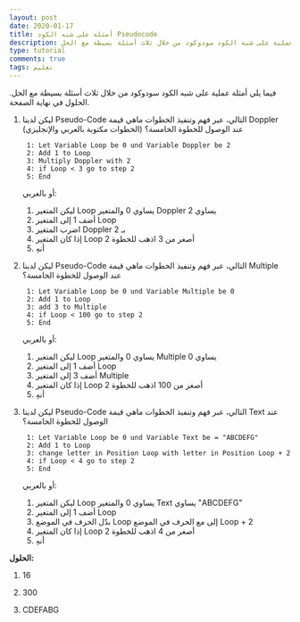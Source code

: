 ```yaml
---
layout: post
date: 2020-01-17
title: أمثلة على شبه الكود Pseudocode 
description: أمثلة عملية على شبه الكود سودوكود من خلال ثلاث أسئلة بسيطة مع الحل
type: tutorial
comments: true
tags: تعليم
---
```


فيما يلي أمثلة عملية على شبه الكود سودوكود من خلال ثلاث أسئلة بسيطة مع الحل. الحلول في نهاية الصفحة.

1. ليكن لدينا Pseudo-Code التالي، عبر فهم وتنفيذ الخطوات ماهي قيمة Doppler عند الوصول للخطوة الخامسة؟ (الخطوات مكتوبة بالعربي والإنجليزي)


        1: Let Variable Loop be 0 und Variable Doppler be 2
        2: Add 1 to Loop
        3: Multiply Doppler with 2
        4: if Loop < 3 go to step 2
        5: End

    أو بالعربي:
    1. ليكن المتغير Loop يساوي 0 والمتغير Doppler يساوي 2
    2. أضف 1 إلى المتغير Loop
    3. اضرب المتغير Doppler بـ 2
    4. إذا كان المتغير Loop أصغر من 3 اذهب للخطوة 2
    5. أنهِ

2. ليكن لدينا Pseudo-Code التالي، عبر فهم وتنفيذ الخطوات ماهي قيمة Multiple عند الوصول للخطوة الخامسة؟


        1: Let Variable Loop be 0 und Variable Multiple be 0
        2: Add 1 to Loop
        3: add 3 to Multiple
        4: if Loop < 100 go to step 2
        5: End

    أو بالعربي:
    1. ليكن المتغير Loop يساوي 0 والمتغير Multiple يساوي 0
    2. أضف 1 إلى المتغير Loop
    3. أضف 3 إلى المتغير Multiple
    4. إذا كان المتغير Loop أصغر من 100 اذهب للخطوة 2
    5. أنهِ

3. ليكن لدينا Pseudo-Code التالي، عبر فهم وتنفيذ الخطوات ماهي قيمة Text عند الوصول للخطوة الخامسة؟

        1: Let Variable Loop be 0 und Variable Text be = "ABCDEFG"
        2: Add 1 to Loop
        3: change letter in Position Loop with letter in Position Loop + 2
        4: if Loop < 4 go to step 2
        5: End

    أو بالعربي:
    1. ليكن المتغير Loop يساوي 0 والمتغير Text يساوي "ABCDEFG"
    2. أضف 1 إلى المتغير Loop
    3. بدّل الحرف في الموضع Loop إلى مع الحرف في الموضع Loop + 2 
    4. إذا كان المتغير Loop أصغر من 4 اذهب للخطوة 2
    5. أنهِ

**الحلول:**

1. 16

2. 300

3. CDEFABG

